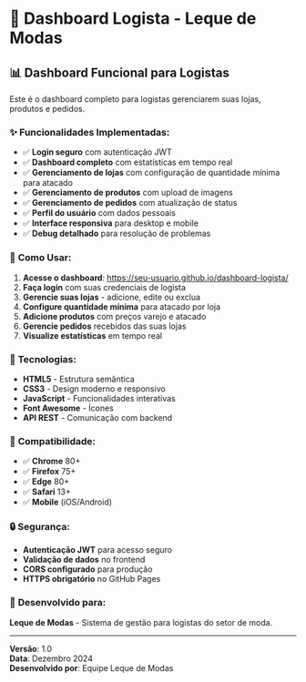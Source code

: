 # 🏪 Dashboard Logista - Leque de Modas

## 📊 Dashboard Funcional para Logistas

Este é o dashboard completo para logistas gerenciarem suas lojas, produtos e pedidos.

### ✨ **Funcionalidades Implementadas:**

- ✅ **Login seguro** com autenticação JWT
- ✅ **Dashboard completo** com estatísticas em tempo real
- ✅ **Gerenciamento de lojas** com configuração de quantidade mínima para atacado
- ✅ **Gerenciamento de produtos** com upload de imagens
- ✅ **Gerenciamento de pedidos** com atualização de status
- ✅ **Perfil do usuário** com dados pessoais
- ✅ **Interface responsiva** para desktop e mobile
- ✅ **Debug detalhado** para resolução de problemas

### 🚀 **Como Usar:**

1. **Acesse o dashboard**: https://seu-usuario.github.io/dashboard-logista/
2. **Faça login** com suas credenciais de logista
3. **Gerencie suas lojas** - adicione, edite ou exclua
4. **Configure quantidade mínima** para atacado por loja
5. **Adicione produtos** com preços varejo e atacado
6. **Gerencie pedidos** recebidos das suas lojas
7. **Visualize estatísticas** em tempo real

### 🔧 **Tecnologias:**

- **HTML5** - Estrutura semântica
- **CSS3** - Design moderno e responsivo
- **JavaScript** - Funcionalidades interativas
- **Font Awesome** - Ícones
- **API REST** - Comunicação com backend

### 📱 **Compatibilidade:**

- ✅ **Chrome** 80+
- ✅ **Firefox** 75+
- ✅ **Edge** 80+
- ✅ **Safari** 13+
- ✅ **Mobile** (iOS/Android)

### 🔒 **Segurança:**

- **Autenticação JWT** para acesso seguro
- **Validação de dados** no frontend
- **CORS configurado** para produção
- **HTTPS obrigatório** no GitHub Pages

### 🎯 **Desenvolvido para:**

**Leque de Modas** - Sistema de gestão para logistas do setor de moda.

---

**Versão**: 1.0  
**Data**: Dezembro 2024  
**Desenvolvido por**: Equipe Leque de Modas